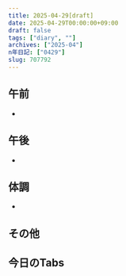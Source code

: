 ```yaml
---
title: 2025-04-29[draft]
date: 2025-04-29T00:00:00+09:00
draft: false
tags: ["diary", ""]
archives: ["2025-04"]
n年日記: ["0429"]
slug: 707792
---
```

## 午前
- 
## 午後
- 
## 体調
- 
## その他
## 今日のTabs